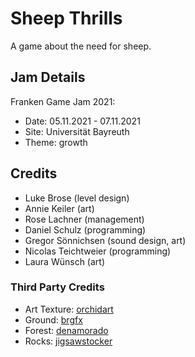 # Sheep Thrills
A game about the need for sheep.

## Jam Details
Franken Game Jam 2021: 
- Date: 05.11.2021 - 07.11.2021
- Site: Universität Bayreuth
- Theme: growth

## Credits
- Luke Brose (level design)
- Annie Keiler (art)
- Rose Lachner (management)
- Daniel Schulz (programming)
- Gregor Sönnichsen (sound design, art)
- Nicolas Teichtweier (programming)
- Laura Wünsch (art)

### Third Party Credits
- Art Texture: [orchidart](https://www.freepik.com/free-vector/green-alcohol-ink-background_12740257.htm)
- Ground:  [brgfx](https://www.freepik.com/free-vector/brown-soil-texture-background_3478044.htm)
- Forest: [denamorado](https://www.freepik.com/free-photo/abstract-green-grunge-background_4037904.htm)
- Rocks: [jigsawstocker](https://www.freepik.com/free-photo/rough-architect-structure-stonewall-superb_1089951.htm)